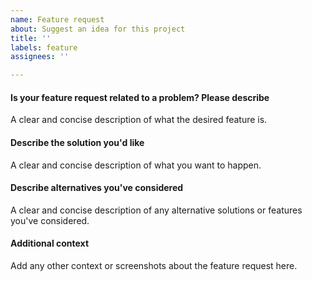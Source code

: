 ```yaml
---
name: Feature request
about: Suggest an idea for this project
title: ''
labels: feature
assignees: ''

---
```


#### Is your feature request related to a problem? Please describe
A clear and concise description of what the desired feature is. 

#### Describe the solution you'd like
A clear and concise description of what you want to happen.

#### Describe alternatives you've considered
A clear and concise description of any alternative solutions or features you've considered.

#### Additional context
Add any other context or screenshots about the feature request here.
